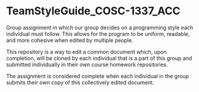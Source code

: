 # TeamStyleGuide_COSC-1337_ACC

Group assignment in which our group decides on a programming style each individual must follow.
This allows for the program to be uniform, readable, and more cohesive when edited by multiple people.

This repository is a way to edit a common document which, upon completion, will be cloned by each individual
that is a part of this group and submitted individually in their own course homework repositories.

The assignment is considered complete when each individual in the group submits their own copy of this collectively
edited document.
